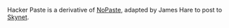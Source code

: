Hacker Paste is a derivative of [NoPaste](https://github.com/bokub/nopaste), adapted by James Hare to post to [Skynet](https://siasky.net).